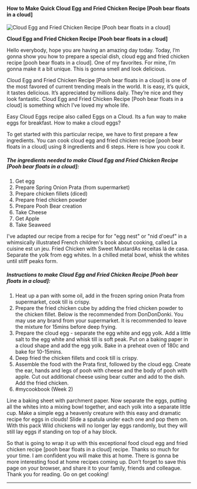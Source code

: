             

#### How to Make Quick Cloud Egg and Fried Chicken Recipe \[Pooh bear floats in a cloud\]

![Cloud Egg and Fried Chicken Recipe [Pooh bear floats in a cloud]](https://img-global.cpcdn.com/recipes/f91d9fe8feb9ac31/751x532cq70/cloud-egg-and-fried-chicken-recipe-pooh-bear-floats-in-a-cloud-recipe-main-photo.jpg)

**Cloud Egg and Fried Chicken Recipe \[Pooh bear floats in a cloud\]**

Hello everybody, hope you are having an amazing day today. Today, I’m gonna show you how to prepare a special dish, cloud egg and fried chicken recipe \[pooh bear floats in a cloud\]. One of my favorites. For mine, I’m gonna make it a bit unique. This is gonna smell and look delicious.

Cloud Egg and Fried Chicken Recipe \[Pooh bear floats in a cloud\] is one of the most favored of current trending meals in the world. It is easy, it’s quick, it tastes delicious. It’s appreciated by millions daily. They’re nice and they look fantastic. Cloud Egg and Fried Chicken Recipe \[Pooh bear floats in a cloud\] is something which I’ve loved my whole life.

Easy Cloud Eggs recipe also called Eggs on a Cloud. Its a fun way to make eggs for breakfast. How to make a cloud eggs?

To get started with this particular recipe, we have to first prepare a few ingredients. You can cook cloud egg and fried chicken recipe \[pooh bear floats in a cloud\] using 8 ingredients and 6 steps. Here is how you cook it.

##### The ingredients needed to make Cloud Egg and Fried Chicken Recipe \[Pooh bear floats in a cloud\]:

1.  Get egg
2.  Prepare Spring Onion Prata (from supermarket)
3.  Prepare chicken fillets (diced)
4.  Prepare fried chicken powder
5.  Prepare Pooh Bear creation
6.  Take Cheese
7.  Get Apple
8.  Take Seaweed

I've adapted our recipe from a recipe for for "egg nest" or "nid d'oeuf" in a whimsically illustrated French children's book about cooking, called La cuisine est un jeu. Fried Chicken with Sweet MustardAs receitas lá de casa. Separate the yolk from egg whites. In a chilled metal bowl, whisk the whites until stiff peaks form.

##### Instructions to make Cloud Egg and Fried Chicken Recipe \[Pooh bear floats in a cloud\]:

1.  Heat up a pan with some oil, add in the frozen spring onion Prata from supermarket, cook till is crispy.
2.  Prepare the fried chicken cube by adding the fried chicken powder to the chicken fillet. Below is the recommended from DonDonDonki. You may use any brand from your supermarket. It is recommended to leave the mixture for 15mins before deep frying.
3.  Prepare the cloud egg - separate the egg white and egg yolk. Add a little salt to the egg white and whisk till is soft peak. Put on a baking paper in a cloud shape and add the egg yolk. Bake in a preheat oven of 180c and bake for 10-15mins.
4.  Deep fried the chicken fillets and cook till is crispy.
5.  Assemble the food with the Prata first, followed by the cloud egg. Create the ear, hands and legs of pooh with cheese and the body of pooh with apple. Cut out additional cheese using bear cutter and add to the dish. Add the fried chicken.
6.  #mycookbook (Week 2)

Line a baking sheet with parchment paper. Now separate the eggs, putting all the whites into a mixing bowl together, and each yolk into a separate little cup. Make a simple egg a heavenly creature with this easy and dramatic recipe for eggs in clouds! Slide a spatula under each one and pop them on. With this pack Wild chickens will no longer lay eggs randomly, but they will still lay eggs if standing on top of a hay block.

So that is going to wrap it up with this exceptional food cloud egg and fried chicken recipe \[pooh bear floats in a cloud\] recipe. Thanks so much for your time. I am confident you will make this at home. There is gonna be more interesting food at home recipes coming up. Don’t forget to save this page on your browser, and share it to your family, friends and colleague. Thank you for reading. Go on get cooking!

* * *
